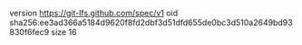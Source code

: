 version https://git-lfs.github.com/spec/v1
oid sha256:ee3ad366a5184d9620f8fd2dbf3d51dfd655de0bc3d510a2649bd93830f6fec9
size 16
